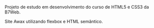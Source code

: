 Projeto de estudo em desenvolvimento do curso de HTML5 e CSS3 da B7Web.

Site Awax utilizando flexbox e HTML semântico. 

